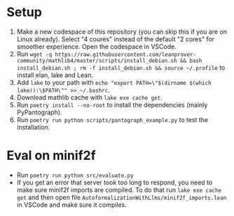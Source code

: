 # Setup

1. Make a new codespace of this repository (you can skip this if you are on Linux already). Select "4 coures" instead of the default "2 cores" for smoother experience. Open the codespace in VSCode.
2. Run `wget -q https://raw.githubusercontent.com/leanprover-community/mathlib4/master/scripts/install_debian.sh && bash install_debian.sh ; rm -f install_debian.sh && source ~/.profile` to install elan, lake and Lean.
3. Add `lake` to your path with `echo "export PATH=\"$(dirname $(which lake)):\$PATH\"" >> ~/.bashrc`.
4. Download mathlib cache with `lake exe cache get`.
5. Run `poetry install --no-root` to install the dependencies (mainly PyPantograph).
6. Run `poetry run python scripts/pantograph_example.py` to test the installation.

# Eval on minif2f
- Run `poetry run python src/evaluate.py`
- If you get an error that server took too long to respond, you need to make sure minif2f imports are compiled. To do that run `lake exe cache get` and then open file `AutoformalizationWithLlms/minif2f_imports.lean` in VSCode and make sure it compiles.